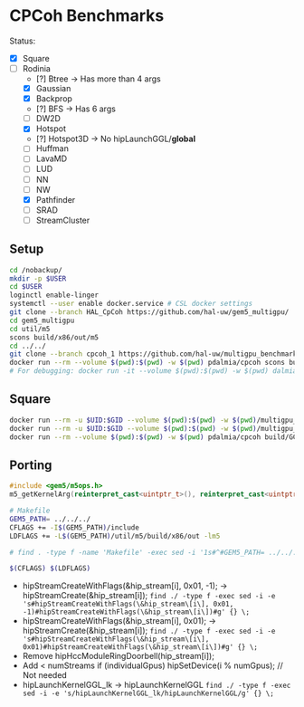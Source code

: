 # CPCoh Benchmarks

Status:

- [X] Square
- [ ] Rodinia
    - [?] Btree -> Has more than 4 args
    - [X] Gaussian
    - [X] Backprop
    - [?] BFS -> Has 6 args
    - [ ] DW2D
    - [X] Hotspot
    - [?] Hotspot3D -> No hipLaunchGGL/__global__
    - [ ] Huffman
    - [ ] LavaMD
    - [ ] LUD
    - [ ] NN
    - [ ] NW
    - [X] Pathfinder
    - [ ] SRAD
    - [ ] StreamCluster

## Setup

```bash
cd /nobackup/
mkdir -p $USER
cd $USER
loginctl enable-linger
systemctl --user enable docker.service # CSL docker settings
git clone --branch HAL_CpCoh https://github.com/hal-uw/gem5_multigpu/
cd gem5_multigpu
cd util/m5
scons build/x86/out/m5
cd ../../
git clone --branch cpcoh_1 https://github.com/hal-uw/multigpu_benchmarks
docker run --rm --volume $(pwd):$(pwd) -w $(pwd) pdalmia/cpcoh scons build/GCN3_X86/gem5.opt -j$(nproc)
# For debugging: docker run -it --volume $(pwd):$(pwd) -w $(pwd) dalmia/cpcoh /bin/bash
```

## Square

```bash
docker run --rm -u $UID:$GID --volume $(pwd):$(pwd) -w $(pwd)/multigpu_benchmarks/square/ pdalmia/cpcoh mkdir bin
docker run --rm -u $UID:$GID --volume $(pwd):$(pwd) -w $(pwd)/multigpu_benchmarks/square/ pdalmia/cpcoh make square_m
docker run --rm --volume $(pwd):$(pwd) -w $(pwd) pdalmia/cpcoh build/GCN3_X86/gem5.opt  --outdir=square_test configs/example/apu_se.py -n3 --benchmark-root=multigpu_benchmarks/square/bin -c square_m --options="16384 1 1 0 64 256 0" --num-hw-queues=40 --num-gpus=4 --reg-alloc-policy=dynamic --gs-policy=GSP_RR --num-compute-units=60 --cu-per-sa=15 --num-gpu-complex=4 --barriers-per-cu=16 --num-tccs=8 --bw-scalor=8 --num-dirs=64 --mem-type=HBM_1000_4H_1x64 --vreg-file-size=16384 --sreg-file-size=800
```

## Porting

```cpp
#include <gem5/m5ops.h>
m5_getKernelArg(reinterpret_cast<uintptr_t>(), reinterpret_cast<uintptr_t>(), 0, 0, 3, 2);
```

```bash
# Makefile
GEM5_PATH= ../../../
CFLAGS += -I$(GEM5_PATH)/include
LDFLAGS += -L$(GEM5_PATH)/util/m5/build/x86/out -lm5

# find . -type f -name 'Makefile' -exec sed -i '1s#^#GEM5_PATH= ../../../\nCFLAGS += -I$(GEM5_PATH)/include\nLDFLAGS += -L$(GEM5_PATH)/util/m5/build/x86/out -lm5\n#' {} \;

$(CFLAGS) $(LDFLAGS)

```

- hipStreamCreateWithFlags(&hip_stream[i], 0x01, -1); -> hipStreamCreate(&hip_stream[i]); `find ./ -type f -exec sed -i -e 's#hipStreamCreateWithFlags(\&hip_stream\[i\], 0x01, -1)#hipStreamCreateWithFlags(\&hip_stream\[i\])#g' {} \;`
- hipStreamCreateWithFlags(&hip_stream[i], 0x01); -> hipStreamCreate(&hip_stream[i]); `find ./ -type f -exec sed -i -e 's#hipStreamCreateWithFlags(\&hip_stream\[i\], 0x01)#hipStreamCreateWithFlags(\&hip_stream\[i\])#g' {} \;`
- Remove hipHccModuleRingDoorbell(hip_stream[i]);
- Add < numStreams if (individualGpus) hipSetDevice(i % numGpus); // Not needed
- hipLaunchKernelGGL_lk -> hipLaunchKernelGGL `find ./ -type f -exec sed -i -e 's/hipLaunchKernelGGL_lk/hipLaunchKernelGGL/g' {} \;`

